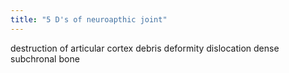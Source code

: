 ```yaml
---
title: "5 D's of neuroapthic joint"
---
```

destruction of articular cortex
debris
deformity
dislocation
dense subchronal bone

